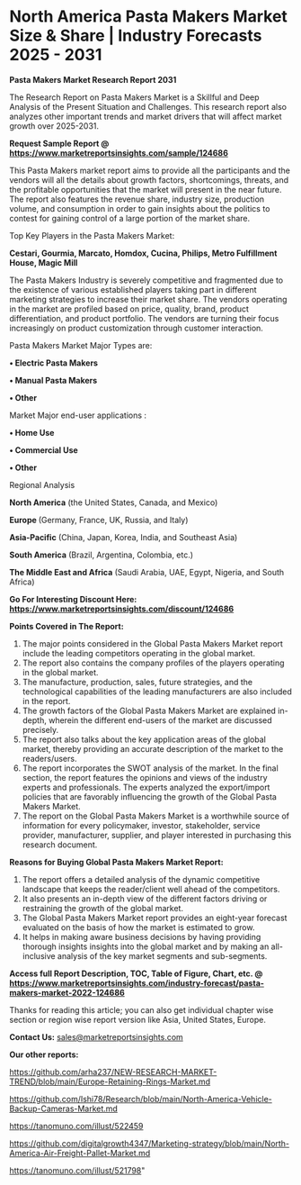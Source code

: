 # North America Pasta Makers Market Size & Share | Industry Forecasts 2025 - 2031

<strong>Pasta Makers Market Research Report 2031</strong>

The Research Report on Pasta Makers Market is a Skillful and Deep Analysis of the Present Situation and Challenges. This research report also analyzes other important trends and market drivers that will affect market growth over 2025-2031.

<strong>Request Sample Report @ <a href=https://www.marketreportsinsights.com/sample/124686>https://www.marketreportsinsights.com/sample/124686</a></strong>

This Pasta Makers market report aims to provide all the participants and the vendors will all the details about growth factors, shortcomings, threats, and the profitable opportunities that the market will present in the near future. The report also features the revenue share, industry size, production volume, and consumption in order to gain insights about the politics to contest for gaining control of a large portion of the market share.

Top Key Players in the Pasta Makers Market:

<strong>Cestari, Gourmia, Marcato, Homdox, Cucina, Philips, Metro Fulfillment House, Magic Mill</strong>

The Pasta Makers Industry is severely competitive and fragmented due to the existence of various established players taking part in different marketing strategies to increase their market share. The vendors operating in the market are profiled based on price, quality, brand, product differentiation, and product portfolio. The vendors are turning their focus increasingly on product customization through customer interaction.

Pasta Makers Market Major Types are:

<strong>• Electric Pasta Makers

• Manual Pasta Makers

• Other</strong>

Market Major end-user applications :

<strong>• Home Use

• Commercial Use

• Other</strong>

Regional Analysis

</u><strong><b>North America</b></strong> (the United States, Canada, and Mexico)

<strong><b>Europe </b></strong>(Germany, France, UK, Russia, and Italy)

<strong><b>Asia-Pacific</b></strong> (China, Japan, Korea, India, and Southeast Asia)

<strong><b>South America</b></strong> (Brazil, Argentina, Colombia, etc.)

<strong><b>The Middle East and Africa</b></strong> (Saudi Arabia, UAE, Egypt, Nigeria, and South Africa)

<strong>Go For Interesting Discount Here: <a href=https://www.marketreportsinsights.com/discount/124686>https://www.marketreportsinsights.com/discount/124686</a></strong>

<strong>Points Covered in The Report:</strong>
<ol>
  <li>The major points considered in the Global Pasta Makers Market report include the leading competitors operating in the global market.</li>
  <li>The report also contains the company profiles of the players operating in the global market.</li>
  <li>The manufacture, production, sales, future strategies, and the technological capabilities of the leading manufacturers are also included in the report.</li>
  <li>The growth factors of the Global Pasta Makers Market are explained in-depth, wherein the different end-users of the market are discussed precisely.</li>
  <li>The report also talks about the key application areas of the global market, thereby providing an accurate description of the market to the readers/users.</li>
  <li>The report incorporates the SWOT analysis of the market. In the final section, the report features the opinions and views of the industry experts and professionals. The experts analyzed the export/import policies that are favorably influencing the growth of the Global Pasta Makers Market.</li>
  <li>The report on the Global Pasta Makers Market is a worthwhile source of information for every policymaker, investor, stakeholder, service provider, manufacturer, supplier, and player interested in purchasing this research document.</li>
</ol>
<strong>Reasons for Buying Global Pasta Makers Market Report:</strong>

<ol>
  <li>The report offers a detailed analysis of the dynamic competitive landscape that keeps the reader/client well ahead of the competitors.</li>
  <li>It also presents an in-depth view of the different factors driving or restraining the growth of the global market.</li>
  <li>The Global Pasta Makers Market report provides an eight-year forecast evaluated on the basis of how the market is estimated to grow.</li>
  <li>It helps in making aware business decisions by having providing thorough insights insights into the global market and by making an all-inclusive analysis of the key market segments and sub-segments.</li>
</ol>
<strong>Access full Report Description, TOC, Table of Figure, Chart, etc. @ <a href=https://www.marketreportsinsights.com/industry-forecast/pasta-makers-market-2022-124686>https://www.marketreportsinsights.com/industry-forecast/pasta-makers-market-2022-124686</a></strong>


Thanks for reading this article; you can also get individual chapter wise section or region wise report version like Asia, United States, Europe.

<strong>Contact Us:</strong>
sales@marketreportsinsights.com

<strong>Our other reports:</strong>

<a href=https://github.com/arha237/NEW-RESEARCH-MARKET-TREND/blob/main/Europe-Retaining-Rings-Market.md>https://github.com/arha237/NEW-RESEARCH-MARKET-TREND/blob/main/Europe-Retaining-Rings-Market.md</a>

<a href=https://github.com/Ishi78/Research/blob/main/North-America-Vehicle-Backup-Cameras-Market.md>https://github.com/Ishi78/Research/blob/main/North-America-Vehicle-Backup-Cameras-Market.md</a>

<a href=https://tanomuno.com/illust/522459>https://tanomuno.com/illust/522459</a>

<a href=https://github.com/digitalgrowth4347/Marketing-strategy/blob/main/North-America-Air-Freight-Pallet-Market.md>https://github.com/digitalgrowth4347/Marketing-strategy/blob/main/North-America-Air-Freight-Pallet-Market.md</a>

<a href=https://tanomuno.com/illust/521798>https://tanomuno.com/illust/521798</a>"

